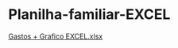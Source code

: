 # Planilha-familiar-EXCEL

[Gastos + Grafico EXCEL.xlsx](https://github.com/cauesantossilva/Planilha-familiar-EXCEL/files/12434410/Gastos.%2B.Grafico.EXCEL.xlsx)
